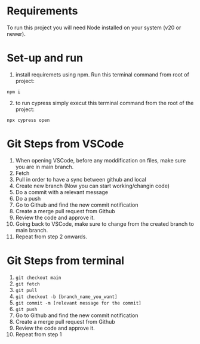 

# Requirements
To run this project you will need Node installed on your system (v20 or newer).

# Set-up and run

1. install requiremets using npm. Run this terminal command from root of project:

```
npm i
```

2. to run cypress simply execut this terminal command from the root of the project:

```
npx cypress open
```



# Git Steps from VSCode

1. When opening VSCode, before any moddification on files, make sure you are in main branch.
2. Fetch
3. Pull  in order to have a sync between github and local
4. Create new branch (Now you can start working/changin code)
5. Do a commit with a relevant message
6. Do a push
7. Go to Github and find the new commit notification
8. Create a merge pull request from Github
9. Review the code and approve it.
10. Going back to VSCode, make sure to change from the created branch to main branch.
11. Repeat from step 2 onwards.

# Git Steps from terminal

1. `git checkout main`
2. `git fetch`
3. `git pull`
4. `git checkout -b [branch_name_you_want]`
5. `git commit -m [relevant message for the commit]`
6. `git push`
7. Go to Github and find the new commit notification
8. Create a merge pull request from Github
9. Review the code and approve it.
10. Repeat from step 1